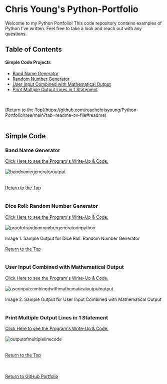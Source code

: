 # Chris Young's Python-Portfolio

Welcome to my Python Portfolio!  This code repository contains examples of Python I've written. Feel free to take a look and reach out with any questions.

## Table of Contents


#### Simple Code Projects
+ [Band Name Generator](https://github.com/reachchrisyoung/Python-Portfolio/tree/main?tab=readme-ov-file#band-name-generator)
+ [Random Number Generator](https://github.com/reachchrisyoung/Python-Portfolio/blob/main/README.md#dice-roll-random-number-generator)
+ [User Input Combined with Mathematical Output](https://github.com/reachchrisyoung/Python-Portfolio/blob/main/README.md#user-input-combined-with-mathematical-output)
+ [Print Multiple Output Lines in 1 Statement](https://github.com/reachchrisyoung/Python-Portfolio/blob/main/README.md#print-multiple-output-lines-in-1-statement)

<br />
<br />
[Return to the Top](https://github.com/reachchrisyoung/Python-Portfolio/tree/main?tab=readme-ov-file#readme) 
<br />
<br />

## Simple Code

### Band Name Generator
[Click Here to see the Program's Write-Up & Code.](https://github.com/reachchrisyoung/Python-Portfolio/blob/89c0e95d03308c0dca620e386a25329a073bca39/Band-Name-Generator)<br />
<br />
![bandnamegeneratoroutput](https://github.com/user-attachments/assets/d7f0b730-2559-4e41-b45b-a59c1d163376)<br />
<br />
<br />
[Return to the Top](https://github.com/reachchrisyoung/Python-Portfolio/tree/main?tab=readme-ov-file#readme)
<br />
<br />
### Dice Roll: Random Number Generator
[Click Here to see the Program's Write-Up & Code.](https://github.com/reachchrisyoung/Python-Portfolio/blob/a90acd608544882d84def77406f030ddc909bebb/Random%20Number%20Generator%3A%20Dice%20Roll)<br />
<br />
![proofofrandomnumbergeneratorinpython](https://github.com/user-attachments/assets/349e98fd-0b1e-484a-9a0d-5a3089d6b48e) <br />
<br />
Image 1. Sample Output for Dice Roll: Random Number Generator
<br />
<br />
[Return to the Top](https://github.com/reachchrisyoung/Python-Portfolio/tree/main?tab=readme-ov-file#readme)
<br />
<br />
### User Input Combined with Mathematical Output
[Click Here to see the Program's Write-Up & Code.](https://github.com/reachchrisyoung/Python-Portfolio/blob/68bc03d45a147332224d32c14c2a713032202ebe/User-Input-Math-Output)<br />
<br />
![userinputcombinedwithmathematicaloutputoutput](https://github.com/user-attachments/assets/63af8d80-6a52-454c-b3b2-b6c0da2a052f)<br />
<br />
Image 2. Sample Output for User Input Combined with Mathematical Output<br />
<br />
### Print Multiple Output Lines in 1 Statement
[Click Here to see the Program's Write-Up & Code.](https://github.com/reachchrisyoung/Python-Portfolio/blob/87169c0e4c4ad4e4a84907862451cd72ff303d86/Print-Multiple-Output-Lines)<br />
<br />
![outputofmultiplelinecode](https://github.com/user-attachments/assets/45959e6b-2600-4ff3-ae12-97c75aff2870)<br />
<br />
<br />
[Return to the Top](https://github.com/reachchrisyoung/Python-Portfolio/tree/main?tab=readme-ov-file#readme)
<br />
<br />
<br />
<br />
[Return to GitHub Portfolio](https://github.com/reachchrisyoung)

